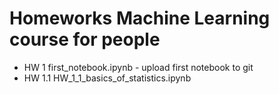 # Homeworks Machine Learning course  for people
- HW 1 first_notebook.ipynb - upload first notebook to git
- HW 1.1 HW_1_1_basics_of_statistics.ipynb
